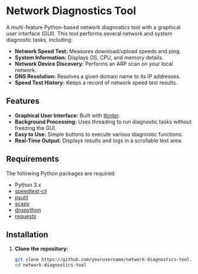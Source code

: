 # Network Diagnostics Tool

A multi-feature Python-based network diagnostics tool with a graphical user interface (GUI). This tool performs several network and system diagnostic tasks, including:

- **Network Speed Test:** Measures download/upload speeds and ping.
- **System Information:** Displays OS, CPU, and memory details.
- **Network Device Discovery:** Performs an ARP scan on your local network.
- **DNS Resolution:** Resolves a given domain name to its IP addresses.
- **Speed Test History:** Keeps a record of network speed test results.

## Features

- **Graphical User Interface:** Built with [tkinter](https://docs.python.org/3/library/tkinter.html).
- **Background Processing:** Uses threading to run diagnostic tasks without freezing the GUI.
- **Easy to Use:** Simple buttons to execute various diagnostic functions.
- **Real-Time Output:** Displays results and logs in a scrollable text area.

## Requirements

The following Python packages are required:

- Python 3.x
- [speedtest-cli](https://pypi.org/project/speedtest-cli/)
- [psutil](https://pypi.org/project/psutil/)
- [scapy](https://pypi.org/project/scapy/)
- [dnspython](https://pypi.org/project/dnspython/)
- [requests](https://pypi.org/project/requests/)

## Installation

1. **Clone the repository:**

   ```bash
   git clone https://github.com/yourusername/network-diagnostics-tool.git
   cd network-diagnostics-tool
